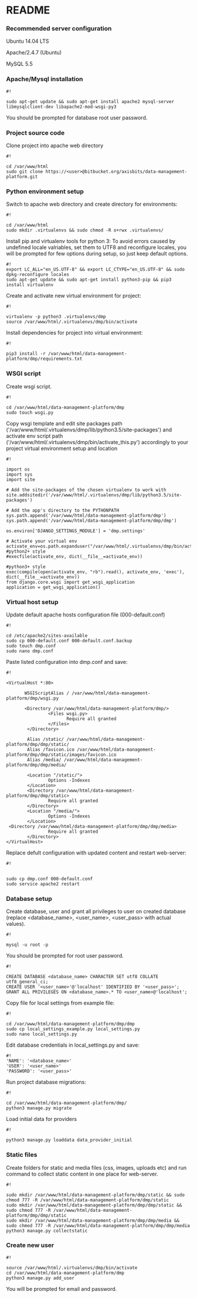 # README #

### Recommended server configuration ###

Ubuntu 14.04 LTS

Apache/2.4.7 (Ubuntu)

MySQL 5.5

### Apache/Mysql installation ###

```
#!

sudo apt-get update && sudo apt-get install apache2 mysql-server libmysqlclient-dev libapache2-mod-wsgi-py3 

```
You should be prompted for database root user password.

### Project source code ###
Clone project into apache web directory

```
#!

cd /var/www/html
sudo git clone https://<user>@bitbucket.org/axisbits/data-management-platform.git
```

### Python environment setup ###

Switch to apache web directory and create directory for environments:

```
#!

cd /var/www/html
sudo mkdir .virtualenvs && sudo chmod -R o+rwx .virtualenvs/
```
Install pip and virtualenv tools for python 3:
To avoid errors caused by undefined locale valriables, set them to UTF8 and reconfigure locales, you will be prompted for few options during setup, so just keep default options.

```
#!
export LC_ALL="en_US.UTF-8" && export LC_CTYPE="en_US.UTF-8" && sudo dpkg-reconfigure locales
sudo apt-get update && sudo apt-get install python3-pip && pip3 install virtualenv
```


Create and activate new virtual environment for project:

```
#!

virtualenv -p python3 .virtualenvs/dmp
source /var/www/html/.virtualenvs/dmp/bin/activate
```
Install dependencies for project into virtual environment:

```
#!

pip3 install -r /var/www/html/data-management-platform/dmp/requirements.txt
```

### WSGI script ###
Create wsgi script.

```
#!

cd /var/www/html/data-management-platform/dmp
sudo touch wsgi.py
```

Copy wsgi template and edit site packages path ('/var/www/html/.virtualenvs/dmp/lib/python3.5/site-packages')
and activate env script path ('/var/www/html/.virtualenvs/dmp/bin/activate_this.py') 
accordingly to your project virtual environment setup and location

```
#!

import os
import sys
import site

# Add the site-packages of the chosen virtualenv to work with
site.addsitedir('/var/www/html/.virtualenvs/dmp/lib/python3.5/site-packages')

# Add the app's directory to the PYTHONPATH
sys.path.append('/var/www/html/data-management-platform/dmp')
sys.path.append('/var/www/html/data-management-platform/dmp/dmp')

os.environ['DJANGO_SETTINGS_MODULE'] = 'dmp.settings'

# Activate your virtual env
activate_env=os.path.expanduser("/var/www/html/.virtualenvs/dmp/bin/activate_this.py")
#python2+ style
#execfile(activate_env, dict(__file__=activate_env))

#python3+ style
exec(compile(open(activate_env, "rb").read(), activate_env, 'exec'), dict(__file__=activate_env))
from django.core.wsgi import get_wsgi_application
application = get_wsgi_application()
```

 

### Virtual host setup ###
Update default apache hosts configuration file (000-default.conf)

```
#!

cd /etc/apache2/sites-available
sudo cp 000-default.conf 000-default.conf.backup
sudo touch dmp.conf 
sudo nano dmp.conf
```

Paste listed configuration into dmp.conf and save:

```
#!

<VirtualHost *:80>

       WSGIScriptAlias / /var/www/html/data-management-platform/dmp/wsgi.py

       <Directory /var/www/html/data-management-platform/dmp/>
                <Files wsgi.py>
                       Require all granted
                </Files>
        </Directory>

        Alias /static/ /var/www/html/data-management-platform/dmp/dmp/static/
        Alias /favicon.ico /var/www/html/data-management-platform/dmp/dmp/static/images/favicon.ico
        Alias /media/ /var/www/html/data-management-platform/dmp/dmp/media/

        <Location "/static/">
                Options -Indexes
        </Location>
        <Directory /var/www/html/data-management-platform/dmp/dmp/static>
                Require all granted
        </Directory>
        <Location "/media/">
                Options -Indexes
        </Location>
 <Directory /var/www/html/data-management-platform/dmp/dmp/media>
                Require all granted
        </Directory>
</VirtualHost>
```
Replace defult configuration with updated content and restart web-server:

```
#!


sudo cp dmp.conf 000-default.conf
sudo service apache2 restart
```

### Database setup ###
Create database, user and grant all privileges to user on created database (replace <database_name>, <user_name>, <user_pass> with actual values).

```
#!

mysql -u root -p
```
You should be prompted for root user password.

```
#!

CREATE DATABASE <database_name> CHARACTER SET utf8 COLLATE utf8_general_ci;
CREATE USER '<user_name>'@'localhost' IDENTIFIED BY '<user_pass>';
GRANT ALL PRIVILEGES ON <database_name>.* TO <user_name>@'localhost';
```
Copy file for local settings from example file:


```
#!

cd /var/www/html/data-management-platform/dmp/dmp
sudo cp local_settings_example.py local_settings.py
sudo nano local_settings.py
```

Edit database credentials in local_settings.py and save:

```
#!
'NAME': '<database_name>'
'USER': '<user_name>'
'PASSWORD': '<user_pass>'
```

Run project database migrations:

```
#!

cd /var/www/html/data-management-platform/dmp/
python3 manage.py migrate
```

Load initial data for providers

```
#!

python3 manage.py loaddata data_provider_initial
```

### Static files ###
Create folders for static and media files (css, images, uploads etc) and run command to collect static content in one place for web-server.
```
#!

sudo mkdir /var/www/html/data-management-platform/dmp/static && sudo chmod 777 -R /var/www/html/data-management-platform/dmp/static
sudo mkdir /var/www/html/data-management-platform/dmp/dmp/static && sudo chmod 777 -R /var/www/html/data-management-platform/dmp/dmp/static
sudo mkdir /var/www/html/data-management-platform/dmp/dmp/media && sudo chmod 777 -R /var/www/html/data-management-platform/dmp/dmp/media
python3 manage.py collectstatic
```
### Create new user ###

```
#!

source /var/www/html/.virtualenvs/dmp/bin/activate
cd /var/www/html/data-management-platform/dmp
python3 manage.py add_user
```
You will be prompted for email and password.